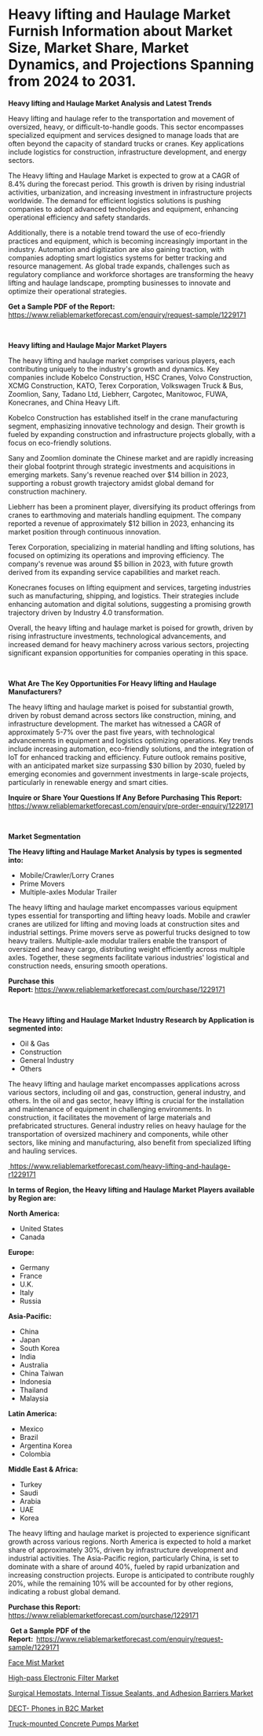 <p><h1>Heavy lifting and Haulage Market Furnish Information about Market Size, Market Share, Market Dynamics, and Projections Spanning from 2024 to 2031.</h1></p><p><strong>Heavy lifting and Haulage Market Analysis and Latest Trends</strong></p>
<p><p>Heavy lifting and haulage refer to the transportation and movement of oversized, heavy, or difficult-to-handle goods. This sector encompasses specialized equipment and services designed to manage loads that are often beyond the capacity of standard trucks or cranes. Key applications include logistics for construction, infrastructure development, and energy sectors.</p><p>The Heavy lifting and Haulage Market is expected to grow at a CAGR of 8.4% during the forecast period. This growth is driven by rising industrial activities, urbanization, and increasing investment in infrastructure projects worldwide. The demand for efficient logistics solutions is pushing companies to adopt advanced technologies and equipment, enhancing operational efficiency and safety standards. </p><p>Additionally, there is a notable trend toward the use of eco-friendly practices and equipment, which is becoming increasingly important in the industry. Automation and digitization are also gaining traction, with companies adopting smart logistics systems for better tracking and resource management. As global trade expands, challenges such as regulatory compliance and workforce shortages are transforming the heavy lifting and haulage landscape, prompting businesses to innovate and optimize their operational strategies.</p></p>
<p><strong>Get a Sample PDF of the Report:&nbsp;</strong> <a href="https://www.reliablemarketforecast.com/enquiry/request-sample/1229171?utm_campaign=1569&utm_medium=2&utm_source=Github&utm_content=ia&utm_term=15102024&utm_id=heavy-lifting-and-haulage">https://www.reliablemarketforecast.com/enquiry/request-sample/1229171</a></p>
<p>&nbsp;</p>
<p><strong>Heavy lifting and Haulage Major Market Players</strong></p>
<p><p>The heavy lifting and haulage market comprises various players, each contributing uniquely to the industry's growth and dynamics. Key companies include Kobelco Construction, HSC Cranes, Volvo Construction, XCMG Construction, KATO, Terex Corporation, Volkswagen Truck & Bus, Zoomlion, Sany, Tadano Ltd, Liebherr, Cargotec, Manitowoc, FUWA, Konecranes, and China Heavy Lift.</p><p>Kobelco Construction has established itself in the crane manufacturing segment, emphasizing innovative technology and design. Their growth is fueled by expanding construction and infrastructure projects globally, with a focus on eco-friendly solutions. </p><p>Sany and Zoomlion dominate the Chinese market and are rapidly increasing their global footprint through strategic investments and acquisitions in emerging markets. Sany's revenue reached over $14 billion in 2023, supporting a robust growth trajectory amidst global demand for construction machinery.</p><p>Liebherr has been a prominent player, diversifying its product offerings from cranes to earthmoving and materials handling equipment. The company reported a revenue of approximately $12 billion in 2023, enhancing its market position through continuous innovation.</p><p>Terex Corporation, specializing in material handling and lifting solutions, has focused on optimizing its operations and improving efficiency. The company's revenue was around $5 billion in 2023, with future growth derived from its expanding service capabilities and market reach.</p><p>Konecranes focuses on lifting equipment and services, targeting industries such as manufacturing, shipping, and logistics. Their strategies include enhancing automation and digital solutions, suggesting a promising growth trajectory driven by Industry 4.0 transformation.</p><p>Overall, the heavy lifting and haulage market is poised for growth, driven by rising infrastructure investments, technological advancements, and increased demand for heavy machinery across various sectors, projecting significant expansion opportunities for companies operating in this space.</p></p>
<p>&nbsp;</p>
<p><strong>What Are The Key Opportunities For Heavy lifting and Haulage Manufacturers?</strong></p>
<p><p>The heavy lifting and haulage market is poised for substantial growth, driven by robust demand across sectors like construction, mining, and infrastructure development. The market has witnessed a CAGR of approximately 5-7% over the past five years, with technological advancements in equipment and logistics optimizing operations. Key trends include increasing automation, eco-friendly solutions, and the integration of IoT for enhanced tracking and efficiency. Future outlook remains positive, with an anticipated market size surpassing $30 billion by 2030, fueled by emerging economies and government investments in large-scale projects, particularly in renewable energy and smart cities.</p></p>
<p><strong>Inquire or Share Your Questions If Any Before Purchasing This Report:</strong> <a href="https://www.reliablemarketforecast.com/enquiry/pre-order-enquiry/1229171?utm_campaign=1569&utm_medium=2&utm_source=Github&utm_content=ia&utm_term=15102024&utm_id=heavy-lifting-and-haulage">https://www.reliablemarketforecast.com/enquiry/pre-order-enquiry/1229171</a></p>
<p>&nbsp;</p>
<p><strong>Market Segmentation</strong></p>
<p><strong>The Heavy lifting and Haulage Market Analysis by types is segmented into:</strong></p>
<p><ul><li>Mobile/Crawler/Lorry Cranes</li><li>Prime Movers</li><li>Multiple-axles Modular Trailer</li></ul></p>
<p><p>The heavy lifting and haulage market encompasses various equipment types essential for transporting and lifting heavy loads. Mobile and crawler cranes are utilized for lifting and moving loads at construction sites and industrial settings. Prime movers serve as powerful trucks designed to tow heavy trailers. Multiple-axle modular trailers enable the transport of oversized and heavy cargo, distributing weight efficiently across multiple axles. Together, these segments facilitate various industries' logistical and construction needs, ensuring smooth operations.</p></p>
<p><strong>Purchase this Report:&nbsp;</strong><a href="https://www.reliablemarketforecast.com/purchase/1229171?utm_campaign=1569&utm_medium=2&utm_source=Github&utm_content=ia&utm_term=15102024&utm_id=heavy-lifting-and-haulage">https://www.reliablemarketforecast.com/purchase/1229171</a></p>
<p>&nbsp;</p>
<p><strong>The Heavy lifting and Haulage Market Industry Research by Application is segmented into:</strong></p>
<p><ul><li>Oil & Gas</li><li>Construction</li><li>General Industry</li><li>Others</li></ul></p>
<p><p>The heavy lifting and haulage market encompasses applications across various sectors, including oil and gas, construction, general industry, and others. In the oil and gas sector, heavy lifting is crucial for the installation and maintenance of equipment in challenging environments. In construction, it facilitates the movement of large materials and prefabricated structures. General industry relies on heavy haulage for the transportation of oversized machinery and components, while other sectors, like mining and manufacturing, also benefit from specialized lifting and hauling services.</p></p>
<p><a href="https://www.reliablemarketforecast.com/heavy-lifting-and-haulage-r1229171?utm_campaign=1569&utm_medium=2&utm_source=Github&utm_content=ia&utm_term=15102024&utm_id=heavy-lifting-and-haulage">&nbsp;https://www.reliablemarketforecast.com/heavy-lifting-and-haulage-r1229171</a></p>
<p><strong>In terms of Region, the Heavy lifting and Haulage Market Players available by Region are:</strong></p>
<p>
    <p> <strong> North America: </strong>
        <ul>
            <li>United States</li>
            <li>Canada</li>
        </ul>
        </p> 
    <p> <strong> Europe: </strong>
        <ul>
            <li>Germany</li>
            <li>France</li>
            <li>U.K.</li>
            <li>Italy</li>
            <li>Russia</li>
        </ul>
        </p> 
    <p> <strong> Asia-Pacific: </strong>
        <ul>
            <li>China</li>
            <li>Japan</li>
            <li>South Korea</li>
            <li>India</li>
            <li>Australia</li>
            <li>China Taiwan</li>
            <li>Indonesia</li>
            <li>Thailand</li>
            <li>Malaysia</li>
        </ul>
        </p> 
    <p> <strong> Latin America: </strong>
        <ul>
            <li>Mexico</li>
            <li>Brazil</li>
            <li>Argentina Korea</li>
            <li>Colombia</li>
        </ul>
        </p> 
    <p> <strong> Middle East & Africa: </strong>
        <ul>
            <li>Turkey</li>
            <li>Saudi</li>
            <li>Arabia</li>
            <li>UAE</li>
            <li>Korea</li>
        </ul>
    </p>
    </p>
<p><p>The heavy lifting and haulage market is projected to experience significant growth across various regions. North America is expected to hold a market share of approximately 30%, driven by infrastructure development and industrial activities. The Asia-Pacific region, particularly China, is set to dominate with a share of around 40%, fueled by rapid urbanization and increasing construction projects. Europe is anticipated to contribute roughly 20%, while the remaining 10% will be accounted for by other regions, indicating a robust global demand.</p></p>
<p><strong>Purchase this Report: </strong><a href="https://www.reliablemarketforecast.com/purchase/1229171?utm_campaign=1569&utm_medium=2&utm_source=Github&utm_content=ia&utm_term=15102024&utm_id=heavy-lifting-and-haulage">https://www.reliablemarketforecast.com/purchase/1229171</a></p>
<p>&nbsp;<strong>Get a Sample PDF of the Report:&nbsp;&nbsp;</strong><a href="https://www.reliablemarketforecast.com/enquiry/request-sample/1229171?utm_campaign=1569&utm_medium=2&utm_source=Github&utm_content=ia&utm_term=15102024&utm_id=heavy-lifting-and-haulage">https://www.reliablemarketforecast.com/enquiry/request-sample/1229171</a></p>
<p><strong></strong></p>
<p><p><a href="https://www.linkedin.com/pulse/comprehensive-face-mist-market-report-regional-analysis-zl8fc?trk=public_post_embed_feed-article-content&utm_campaign=1569&utm_medium=2&utm_source=Github&utm_content=ia&utm_term=15102024&utm_id=heavy-lifting-and-haulage">Face Mist Market</a></p><p><a href="https://www.linkedin.com/pulse/high-pass-electronic-filter-market-opportunities-emerging-jnbqc?trk=public_post_embed_feed-article-content&utm_campaign=1569&utm_medium=2&utm_source=Github&utm_content=ia&utm_term=15102024&utm_id=heavy-lifting-and-haulage">High-pass Electronic Filter Market</a></p><p><a href="https://www.linkedin.com/pulse/surgical-hemostats-internal-tissue-sealants-adhesion-barriers-yjc2f?utm_campaign=1569&utm_medium=2&utm_source=Github&utm_content=ia&utm_term=15102024&utm_id=heavy-lifting-and-haulage">Surgical Hemostats, Internal Tissue Sealants, and Adhesion Barriers Market</a></p><p><a href="https://www.linkedin.com/pulse/trends-global-dect-phones-b2c-market-forecast-analysis-ig6cc?trk=public_post_embed_feed-article-content&utm_campaign=1569&utm_medium=2&utm_source=Github&utm_content=ia&utm_term=15102024&utm_id=heavy-lifting-and-haulage">DECT- Phones in B2C Market</a></p><p><a href="https://github.com/angelajermaine/Market-Research-Report-List-5/blob/main/truck-mounted-concrete-pumps-market.md?utm_campaign=1569&utm_medium=2&utm_source=Github&utm_content=ia&utm_term=15102024&utm_id=heavy-lifting-and-haulage">Truck-mounted Concrete Pumps Market</a></p></p>